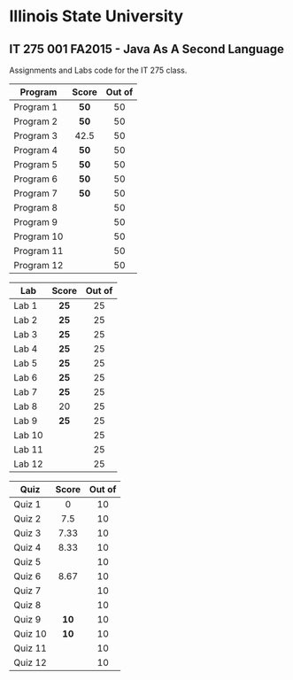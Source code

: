 # Illinois State University
## IT 275 001 FA2015 - Java As A Second Language


Assignments and Labs code for the IT 275 class.

| Program | Score | Out of |
| ---- | :---: | :--: |
Program 1 | **50** | 50
Program 2 | **50** | 50
Program 3 | 42.5 | 50
Program 4 | **50** | 50
Program 5 | **50** | 50
Program 6 | **50** | 50
Program 7 | **50** | 50
Program 8 |  | 50
Program 9 |  | 50
Program 10 |  | 50
Program 11 |  | 50
Program 12 |  | 50


| Lab | Score | Out of |
| ---- | :---: | :--: |
Lab 1 | **25** | 25
Lab 2 | **25** | 25
Lab 3 | **25** | 25
Lab 4 | **25** | 25
Lab 5 | **25** | 25
Lab 6 | **25** | 25
Lab 7 | **25** | 25
Lab 8 | 20 | 25
Lab 9 | **25** | 25
Lab 10 |  | 25
Lab 11 |  | 25
Lab 12 |  | 25

| Quiz | Score | Out of |
| ---- | :---: | :--: |
Quiz 1 | 0 | 10
Quiz 2 | 7.5 | 10
Quiz 3 | 7.33 | 10
Quiz 4 | 8.33 | 10
Quiz 5 |  | 10
Quiz 6 | 8.67 | 10
Quiz 7 |  | 10
Quiz 8 |  | 10
Quiz 9 | **10** | 10
Quiz 10 | **10** | 10
Quiz 11 |  | 10
Quiz 12 |  | 10

